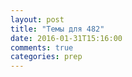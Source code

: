 ```yaml
---
layout: post
title: "Темы для 482"
date: 2016-01-31T15:16:00
comments: true
categories: prep
---
```

